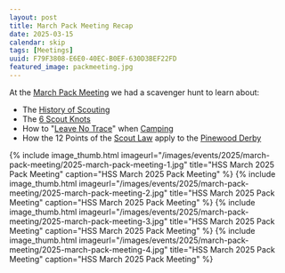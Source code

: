 ```yaml
---
layout: post
title: March Pack Meeting Recap
date: 2025-03-15
calendar: skip
tags: [Meetings]
uuid: F79F3808-E6E0-40EC-B0EF-630D3BEF22FD
featured_image: packmeeting.jpg
---
```


At the [March Pack Meeting](/2025/03/04/march-pack-meeting/) we had a scavenger hunt to learn about:

  * The [History of Scouting](https://www.scout.org/who-we-are/scout-movement/scoutings-history)
  * The [6 Scout Knots](https://scoutingweb.com/boy-scout-knots/)
  * How to "[Leave No Trace](https://lnt.org/why/7-principles/)" when [Camping](/2025/01/19/spring-family-campout-date/)
  * How the 12 Points of the [Scout Law](https://www.scouting.org/about/faq/question10/) apply to the [Pinewood Derby](https://hsspack229.org/2025/03/05/pinewood-derby-check-in/)

{% include image_thumb.html imageurl="/images/events/2025/march-pack-meeting/2025-march-pack-meeting-1.jpg" title="HSS March 2025 Pack Meeting" caption="HSS March 2025 Pack Meeting" %}
{% include image_thumb.html imageurl="/images/events/2025/march-pack-meeting/2025-march-pack-meeting-2.jpg" title="HSS March 2025 Pack Meeting" caption="HSS March 2025 Pack Meeting" %}
{% include image_thumb.html imageurl="/images/events/2025/march-pack-meeting/2025-march-pack-meeting-3.jpg" title="HSS March 2025 Pack Meeting" caption="HSS March 2025 Pack Meeting" %}
{% include image_thumb.html imageurl="/images/events/2025/march-pack-meeting/2025-march-pack-meeting-4.jpg" title="HSS March 2025 Pack Meeting" caption="HSS March 2025 Pack Meeting" %}
